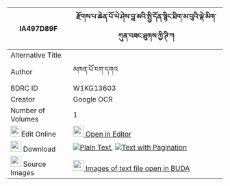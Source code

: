 |IA497D89F|རྫོགས་པ་ཆེན་པོ་ཡེ་ཤེས་བླ་མའི་སྤྱི་དོན་སྙིང་ཐིག་མ་བུའི་ལྡེ་མིག་ཀུན་བཟང་ཐུགས་ཀྱི་ཊི་ཀ 
| --- | --- 
|Alternative Title |
|Author| མཁན་པོ་ངག་དགའ
|BDRC ID | W1KG13603
|Creator | Google OCR
|Number of Volumes| 1
|<img width="25" src="https://img.icons8.com/color/25/000000/edit-property.png">Edit Online| [<img width="25" src="https://avatars.githubusercontent.com/u/45091458?s=200&v=4"> Open in Editor](http://editor.openpecha.org/IA497D89F)
|<img width="25" src="https://img.icons8.com/fluent/48/000000/download-2.png"/>  Download | [![](https://img.icons8.com/color/20/000000/txt.png)Plain Text](https://github.com/Openpecha/IA497D89F/releases/download/v1/dzokpa_chenpo_yeshe_lama_i_chi_plain_IA497D89F.zip), [![](https://img.icons8.com/color/20/000000/txt.png)Text with Pagination](https://github.com/Openpecha/IA497D89F/releases/download/v1/dzokpa_chenpo_yeshe_lama_i_chi_pages_IA497D89F.zip)
|<img width="25" src="https://img.icons8.com/plasticine/100/000000/pictures-folder.png"/>  Source Images | [<img width="25" src="https://library.bdrc.io/icons/BUDA-small.svg"> Images of text file open in BUDA](https://library.bdrc.io/show/bdr:W1KG13603)